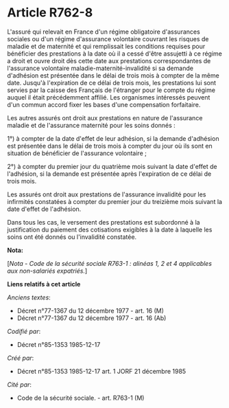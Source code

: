 # Article R762-8

L'assuré qui relevait en France d'un régime obligatoire d'assurances sociales ou d'un régime d'assurance volontaire couvrant
les risques de maladie et de maternité et qui remplissait les conditions requises pour bénéficier des prestations à la date
où il a cessé d'être assujetti à ce régime a droit et ouvre droit dès cette date aux prestations correspondantes de
l'assurance volontaire maladie-maternité-invalidité si sa demande d'adhésion est présentée dans le délai de trois mois à
compter de la même date. Jusqu'à l'expiration de ce délai de trois mois, les prestations lui sont servies par la caisse des
Français de l'étranger pour le compte du régime auquel il était précédemment affilié. Les organismes intéressés peuvent d'un
commun accord fixer les bases d'une compensation forfaitaire. 

Les autres assurés ont droit aux prestations en nature de l'assurance maladie et de l'assurance maternité pour les soins
donnés : 

1°) à compter de la date d'effet de leur adhésion, si la demande d'adhésion est présentée dans le délai de trois mois à
compter du jour où ils sont en situation de bénéficier de l'assurance volontaire     ; 

2°) à compter du premier jour du quatrième mois suivant la date d'effet de l'adhésion, si la demande est présentée après
l'expiration de ce délai de trois mois. 

Les assurés ont droit aux prestations de l'assurance invalidité pour les infirmités constatées à compter du premier jour du
treizième mois suivant la date d'effet de l'adhésion. 

Dans tous les cas, le versement des prestations est subordonné à la justification du paiement des cotisations exigibles à la
date à laquelle les soins ont été donnés ou l'invalidité constatée.

**Nota:**

[*Nota - Code de la sécurité sociale R763-1 : alinéas 1, 2 et 4 applicables aux non-salariés expatriés.*]

**Liens relatifs à cet article**

_Anciens textes_:

  - Décret n°77-1367 du 12 décembre 1977 - art. 16 (M)
  - Décret n°77-1367 du 12 décembre 1977 - art. 16 (Ab)

_Codifié par_:

  - Décret n°85-1353 1985-12-17

_Créé par_:

  - Décret n°85-1353 1985-12-17 art. 1 JORF 21 décembre 1985

_Cité par_:

  - Code de la sécurité sociale. - art. R763-1 (M)
